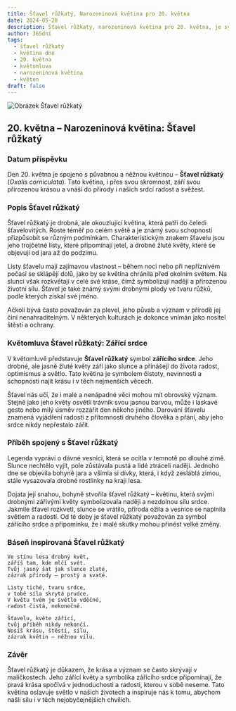 ```yaml
---
title: Šťavel růžkatý, Narozeninová květina pro 20. května
date: 2024-05-20
description: Šťavel růžkatý, narozeninová květina pro 20. května, je symbolem Zářící srdce. Objevte její jedinečný význam, fascinující příběhy a poezii, která oslavuje její krásu.
author: 365dní
tags:
  - šťavel růžkatý
  - květina dne
  - 20. května
  - květomluva
  - narozeninová květina
  - květen
draft: false
---
```


![Obrázek Šťavel růžkatý](https://cdn.pixabay.com/photo/2015/08/25/09/31/oxalis-corniculata-906419_640.jpg#center)


## 20. května – Narozeninová květina: Šťavel růžkatý

### Datum příspěvku

Den 20. května je spojeno s půvabnou a něžnou květinou – **Šťavel růžkatý** (_Oxalis corniculata_). Tato květina, i přes svou skromnost, září svou přirozenou krásou a vnáší do přírody i našich srdcí radost a svěžest.

### Popis Šťavel růžkatý

Šťavel růžkatý je drobná, ale okouzlující květina, která patří do čeledi šťavelovitých. Roste téměř po celém světě a je známý svou schopností přizpůsobit se různým podmínkám. Charakteristickým znakem šťavelu jsou jeho trojčetné listy, které připomínají jetel, a drobné žluté květy, které se objevují od jara až do podzimu.

Listy šťavelu mají zajímavou vlastnost – během noci nebo při nepříznivém počasí se sklápějí dolů, jako by se květina chránila před okolním světem. Na slunci však rozkvétají v celé své kráse, čímž symbolizují naději a přirozenou životní sílu. Šťavel je také známý svými drobnými plody ve tvaru růžků, podle kterých získal své jméno.

Ačkoli bývá často považován za plevel, jeho půvab a význam v přírodě jej činí nenahraditelným. V některých kulturách je dokonce vnímán jako nositel štěstí a ochrany.

### Květomluva Šťavel růžkatý: Zářící srdce

V květomluvě představuje **Šťavel růžkatý** symbol **zářícího srdce**. Jeho drobné, ale jasně žluté květy září jako slunce a přinášejí do života radost, optimismus a světlo. Tato květina je symbolem čistoty, nevinnosti a schopnosti najít krásu i v těch nejmenších věcech.

Šťavel nás učí, že i malé a nenápadné věci mohou mít obrovský význam. Stejně jako jeho květy osvětlí trávník svou jasnou barvou, může i laskavé gesto nebo milý úsměv rozzářit den někoho jiného. Darování šťavelu znamená vyjádření radosti z přítomnosti druhého člověka a přání, aby jeho srdce nikdy nepřestalo zářit.

### Příběh spojený s Šťavel růžkatý

Legenda vypráví o dávné vesnici, která se ocitla v temnotě po dlouhé zimě. Slunce nechtělo vyjít, pole zůstávala pustá a lidé ztráceli naději. Jednoho dne se objevila bohyně jara a všimla si dívky, která, i když zesláblá zimou, stále vysazovala drobné rostlinky na kraji lesa.

Dojata její snahou, bohyně stvořila šťavel růžkatý – květinu, která svými drobnými zářivými květy symbolizovala naději a nezdolnou sílu srdce. Jakmile šťavel rozkvetl, slunce se vrátilo, příroda ožila a vesnice se naplnila světlem a radostí. Od té doby je šťavel růžkatý považován za symbol zářícího srdce a připomínku, že i malé skutky mohou přinést velké změny.

### Báseň inspirovaná Šťavel růžkatý

```
Ve stínu lesa drobný květ,  
záříš tam, kde mlčí svět.  
Tvůj jasný šat jak slunce zlaté,  
zázrak přírody – prostý a svaté.  

Listy tiché, tvaru srdce,  
v tobě síla skrytá prudce.  
V květu tvém je světlo vděčné,  
radost čistá, nekonečně.  

Šťavelu, květe zářící,  
tvůj příběh nikdy nekončí.  
Nosíš krásu, štěstí, sílu,  
zázrak květin – něžnou vílu.  
```

### Závěr

Šťavel růžkatý je důkazem, že krása a význam se často skrývají v maličkostech. Jeho zářící květy a symbolika zářícího srdce připomínají, že pravá krása spočívá v jednoduchosti a radosti, kterou v sobě neseme. Tato květina oslavuje světlo v našich životech a inspiruje nás k tomu, abychom našli sílu i v těch nejobyčejnějších chvílích.